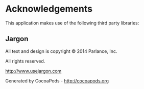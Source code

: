 # Acknowledgements
This application makes use of the following third party libraries:

## Jargon

All text and design is copyright © 2014 Parlance, Inc.

All rights reserved.

http://www.usejargon.com

Generated by CocoaPods - http://cocoapods.org
